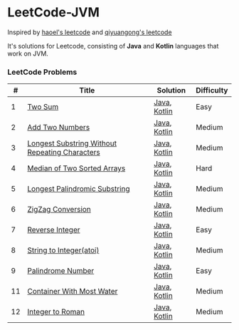 LeetCode-JVM
========

Inspired by [haoel's leetcode](https://github.com/haoel/leetcode) and [qiyuangong's leetcode](https://github.com/qiyuangong/leetcode)

It's solutions for Leetcode, consisting of **Java** and **Kotlin** languages that work on JVM.

### LeetCode Problems



| # | Title | Solution | Difficulty |
|---| ----- | -------- | ---------- |
|1|[Two Sum](https://leetcode.com/problems/two-sum/) | [Java](./java/0001_TWO_SUM.java),  [Kotlin](kotlin/0001_TWO_SUM.kt)|Easy|
|2|[Add Two Numbers](https://leetcode.com/problems/add-two-numbers/) | [Java](./java/0002_ADD_TWO_NUMBERS.java),  [Kotlin](kotlin/0002_ADD_TWO_NUMBERS.kt)|Medium|
|3|[Longest Substring Without Repeating Characters](https://leetcode.com/problems/longest-substring-without-repeating-characters/) | [Java](./java/0003_Longest_Substring_Without_Repeating_Characters.java),  [Kotlin](kotlin/0003_Longest_Substring_Without_Repeating_Characters.kt)|Medium|
|4|[Median of Two Sorted Arrays](https://leetcode.com/problems/median-of-two-sorted-arrays/) | [Java](./java/0004_Median_of_Two_Sorted_Arrays.java),  [Kotlin](kotlin/0004_Median_of_Two_Sorted_Arrays.kt)|Hard|
|5|[Longest Palindromic Substring](https://leetcode.com/problems/longest-palindromic-substring/) | [Java](./java/0005_Longest_Palindromic_Substring.java),  [Kotlin](kotlin/0005_Longest_Palindromic_Substring.kt)|Medium|
|6|[ZigZag Conversion](https://leetcode.com/problems/zigzag-conversion/) | [Java](./java/0006_ZigZag_Conversion.java),  [Kotlin](kotlin/0006_ZigZag_Conversion.kt)|Medium|
|7|[Reverse Integer](https://leetcode.com/problems/reverse-integer/) | [Java](./java/0007_Reverse_Integer.java),  [Kotlin](kotlin/0007_Reverse_Integer.kt)|Easy|
|8|[String to Integer(atoi)](https://leetcode.com/problems/string-to-integer-atoi/) | [Java](./java/0008_String_To_Integer.java),  [Kotlin](kotlin/0008_String_To_Integer.kt)|Medium|
|9|[Palindrome Number](https://leetcode.com/problems/palindrome-number/) | [Java](./java/0009_Palindrome_Number.java),  [Kotlin](kotlin/0009_Palindrome_Number.kt)|Easy|
|11|[Container With Most Water](https://leetcode.com/problems/container-with-most-water/) | [Java](./java/0011_Container_With_Most_Water.java),  [Kotlin](kotlin/0011_Container_With_Most_Water.kt)|Medium|
|12|[Integer to Roman](https://leetcode.com/problems/integer-to-roman/) | [Java](./java/0012_Integer_to_Roman.java),  [Kotlin](kotlin/0012_Integer_to_Roman.kt)|Medium|